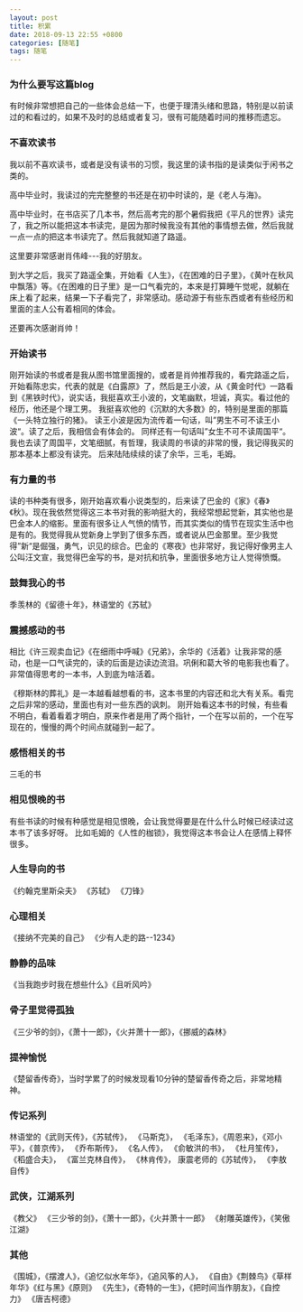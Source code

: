 ```yaml
---
layout: post
title: 积累
date: 2018-09-13 22:55 +0800
categories: [随笔]
tags: 随笔
---
```

<!--more-->

### 为什么要写这篇blog
有时候非常想把自己的一些体会总结一下，也便于理清头绪和思路，特别是以前读过的和看过的，如果不及时的总结或者复习，很有可能随着时间的推移而遗忘。 
### 不喜欢读书
我以前不喜欢读书，或者是没有读书的习惯，我这里的读书指的是读类似于闲书之类的。

高中毕业时，我读过的完完整整的书还是在初中时读的，是《老人与海》。

高中毕业时，在书店买了几本书，然后高考完的那个暑假我把《平凡的世界》读完了，我之所以能把这本书读完，是因为那时候我没有其他的事情想去做，然后我就一点一点的把这本书读完了。然后我就知道了路遥。

这里要非常感谢肖伟峰---我的好朋友。

到大学之后，我买了路遥全集，开始看《人生》，《在困难的日子里》，《黄叶在秋风中飘落》等。《在困难的日子里》是一口气看完的，本来是打算睡午觉呢，就躺在床上看了起来，结果一下子看完了，非常感动。感动源于有些东西或者有些经历和里面的主人公有着相同的体会。

还要再次感谢肖帅！

### 开始读书
刚开始读的书或者是我从图书馆里面搜的，或者是肖帅推荐我的，看完路遥之后，开始看陈忠实，代表的就是《白露原》了，然后是王小波，从《黄金时代》一路看到《黑铁时代》，说实话，我挺喜欢王小波的，文笔幽默，坦诚，真实。看过他的经历，他还是个理工男。
我挺喜欢他的《沉默的大多数》的，特别是里面的那篇《一头特立独行的猪》。
读王小波是因为流传着一句话，叫”男生不可不读王小波“。读了之后，我相信会有体会的。
同样还有一句话叫”女生不可不读周国平“。我也去读了周国平，文笔细腻，有哲理，我读周的书读的非常的慢，我记得我买的那本基本上都没有读完。
后来陆陆续续的读了余华，三毛，毛姆。

### 有力量的书
读的书种类有很多，刚开始喜欢看小说类型的，后来读了巴金的《家》《春》《秋》。现在我依然觉得这三本书对我的影响挺大的，我经常想起觉新，其实他也是巴金本人的缩影。里面有很多让人气愤的情节，而其实类似的情节在现实生活中也是有的。我觉得我从觉新身上学到了很多东西，或者说从巴金那里。至少我觉得”新“是倔强，勇气，识见的综合。巴金的《寒夜》也非常好，我记得好像男主人公叫汪文宣，我觉得巴金写的书，是对抗和抗争，里面很多地方让人觉得愤慨。

### 鼓舞我心的书
季羡林的《留德十年》，林语堂的《苏轼》

### 震撼感动的书
相比《许三观卖血记》《在细雨中呼喊》《兄弟》，余华的《活着》让我非常的感动，也是一口气读完的，读的后面是边读边流泪。巩俐和葛大爷的电影我也看了。非常值得思考的一本书，人到底为啥活着。

《穆斯林的葬礼》是一本越看越想看的书，这本书里的内容还和北大有关系。看完之后非常的感动，里面也有对一些东西的讽刺。
刚开始看这本书的时候，有些看不明白，看着看着才明白，原来作者是用了两个指针，一个在写以前的，一个在写现在的，慢慢的两个时间点就碰到一起了。


### 感悟相关的书
三毛的书

### 相见恨晚的书
有些书读的时候有种感觉是相见恨晚，会让我觉得要是在什么什么时候已经读过这本书了该多好呀。
比如毛姆的《人性的枷锁》，我觉得这本书会让人在感情上释怀很多。

### 人生导向的书
《约翰克里斯朵夫》
《苏轼》
《刀锋》

### 心理相关

《接纳不完美的自己》
《少有人走的路--1234》

### 静静的品味
《当我跑步时我在想些什么》《且听风吟》

### 骨子里觉得孤独

《三少爷的剑》，《萧十一郎》，《火并萧十一郎》，《挪威的森林》
### 提神愉悦
《楚留香传奇》，当时学累了的时候发现看10分钟的楚留香传奇之后，非常地精神。

### 传记系列
林语堂的《武则天传》，《苏轼传》，
《马斯克》，
《毛泽东》，《周恩来》，《邓小平》，《普京传》，
《乔布斯传》，
《名人传》，
《俞敏洪的书》，
《杜月笙传》，
《稻盛合夫》，
《富兰克林自传》，
《林肯传》，
康震老师的《苏轼传》，
《李敖自传》
### 武侠，江湖系列 
《教父》
《三少爷的剑》，《萧十一郎》，《火并萧十一郎》
《射雕英雄传》，《笑傲江湖》

### 其他
《围城》，《摆渡人》，《追忆似水年华》，《追风筝的人》，
《自由》《荆棘鸟》《草样年华》《红与黑》《原则》
《先生》，《奇特的一生》，《把时间当作朋友》，《自控力》
《唐吉柯德》
